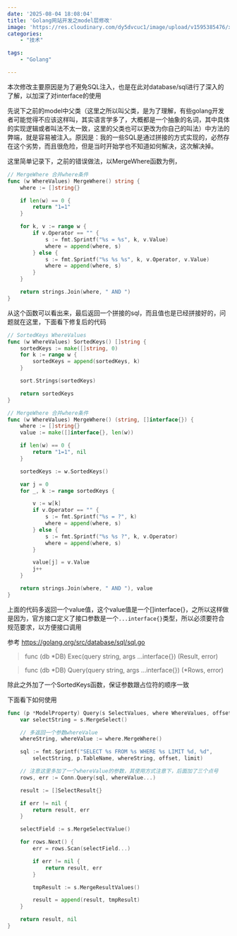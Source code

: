 ```yaml
---
date: '2025-08-04 18:08:04'
title: 'Golang网站开发之model层修改'
image: 'https://res.cloudinary.com/dy5dvcuc1/image/upload/v1595385476/xiaorongmao/golang.jpg'
categories:
    - "技术"

tags:
    - "Golang"

---
```


本次修改主要原因是为了避免SQL注入，也是在此对database/sql进行了深入的了解，以加深了对interface的使用

先说下之前的model中父类（这里之所以叫父类，是为了理解，有些golang开发者可能觉得不应该这样叫，其实语言学多了，大概都是一个抽象的名词，其中具体的实现逻辑或者叫法不太一致，这里的父类也可以更改为你自己的叫法）中方法的弊端，就是容易被注入。原因是：我的一些SQL是通过拼接的方式实现的，必然存在这个劣势，而且很危险，但是当时开始学也不知道如何解决，这次解决掉。

这里简单记录下，之前的错误做法，以MergeWhere函数为例，

```go
// MergeWhere 合并where条件
func (w WhereValues) MergeWhere() string {
	where := []string{}

	if len(w) == 0 {
		return "1=1"
	}

	for k, v := range w {
		if v.Operator == "" {
			s := fmt.Sprintf("%s = %s", k, v.Value)
			where = append(where, s)
		} else {
			s := fmt.Sprintf("%s %s %s", k, v.Operator, v.Value)
			where = append(where, s)
		}
	}

	return strings.Join(where, " AND ")
}
```

从这个函数可以看出来，最后返回一个拼接的sql，而且值也是已经拼接好的，问题就在这里，下面看下修复后的代码

```go
// SortedKeys WhereValues
func (w WhereValues) SortedKeys() []string {
	sortedKeys := make([]string, 0)
	for k := range w {
		sortedKeys = append(sortedKeys, k)
	}

	sort.Strings(sortedKeys)

	return sortedKeys
}

// MergeWhere 合并where条件
func (w WhereValues) MergeWhere() (string, []interface{}) {
	where := []string{}
	value := make([]interface{}, len(w))

	if len(w) == 0 {
		return "1=1", nil
	}

	sortedKeys := w.SortedKeys()

	var j = 0
	for _, k := range sortedKeys {

		v := w[k]
		if v.Operator == "" {
			s := fmt.Sprintf("%s = ?", k)
			where = append(where, s)
		} else {
			s := fmt.Sprintf("%s %s ?", k, v.Operator)
			where = append(where, s)
		}

		value[j] = v.Value
		j++
	}

	return strings.Join(where, " AND "), value
}
```

上面的代码多返回一个value值，这个value值是一个[]interface{}，之所以这样做是因为，官方接口定义了接口参数是一个`...interface{}`类型，所以必须要符合规范要求，以方便接口调用

参考 <https://golang.org/src/database/sql/sql.go>

> func (db \*DB) Exec(query string, args ...interface{}) (Result, error)

> func (db \*DB) Query(query string, args ...interface{}) (\*Rows, error)

除此之外加了一个SortedKeys函数，保证参数跟占位符的顺序一致

下面看下如何使用

```go
func (p *ModelProperty) Query(s SelectValues, where WhereValues, offset int64, limit int64) ([]SelectResult, error) {
	var selectString = s.MergeSelect()

	// 多返回一个参数whereValue
	whereString, whereValue := where.MergeWhere()

	sql := fmt.Sprintf("SELECT %s FROM %s WHERE %s LIMIT %d, %d",
		selectString, p.TableName, whereString, offset, limit)

	// 注意这里多加了一个whereValue的参数，其使用方式注意下，后面加了三个点号
	rows, err := Conn.Query(sql, whereValue...)

	result := []SelectResult{}

	if err != nil {
		return result, err
	}

	selectField := s.MergeSelectValue()

	for rows.Next() {
		err = rows.Scan(selectField...)

		if err != nil {
			return result, err
		}

		tmpResult := s.MergeResultValues()

		result = append(result, tmpResult)
	}

	return result, nil
}
```

